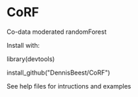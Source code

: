 # CoRF
Co-data moderated randomForest

Install with:

library(devtools)

install_github("DennisBeest/CoRF")

See help files for intructions and examples
